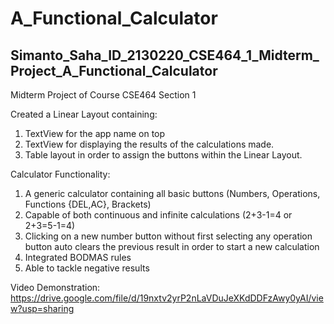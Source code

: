 # A_Functional_Calculator
## Simanto_Saha_ID_2130220_CSE464_1_Midterm_Project_A_Functional_Calculator

Midterm Project of Course CSE464 Section 1

Created a Linear Layout containing:
  1. TextView for the app name on top
  2. TextView for displaying the results of the calculations made.
  3. Table layout in order to assign the buttons within the Linear Layout.

Calculator Functionality:
  1. A generic calculator containing all basic buttons (Numbers, Operations, Functions {DEL,AC}, Brackets)
  2. Capable of both continuous and infinite calculations (2+3-1=4 or 2+3=5-1=4)
  3. Clicking on a new number button without first selecting any operation button auto clears the previous result in order to start a new calculation
  4. Integrated BODMAS rules
  5. Able to tackle negative results

Video Demonstration: https://drive.google.com/file/d/19nxtv2yrP2nLaVDuJeXKdDDFzAwy0yAI/view?usp=sharing
